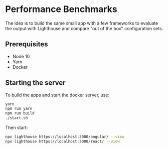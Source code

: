 # Performance Benchmarks

The idea is to build the same small app with a few frameworks to evaluate the output
with Lighthouse and compare "out of the box" configuration sets.

## Prerequisites

- Node 10
- Yarn
- Docker

## Starting the server

To build the apps and start the docker server, use:

```bash
yarn
npm run yarn
npm run build
./start.sh
```

Then start:

```bash
npx lighthouse https://localhost:3000/angular/ --view
npx lighthouse https://localhost:3000/react/ --view
```